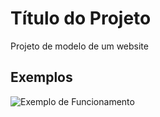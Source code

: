 # Título do Projeto

Projeto de modelo de um website

## Exemplos

![Exemplo de Funcionamento](screenshot.png)